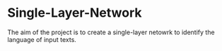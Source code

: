 # Single-Layer-Network
The aim of the project is to create a single-layer netowrk to identify the language of input texts.
